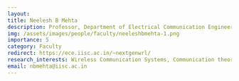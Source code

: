 ```yaml
---
layout: 
title: Neelesh B Mehta
description: Professor, Department of Electrical Communication Engineering (ECE)
img: /assets/images/people/faculty/neeleshbmehta-1.png
importance: 5
category: Faculty
redirect: https://ece.iisc.ac.in/~nextgenwrl/
research_interests: Wireless Communication Systems, Communication theory and systems
email: nbmehta@iisc.ac.in
---
```

